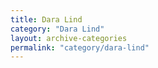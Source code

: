 ```yaml
---
title: Dara Lind
category: "Dara Lind"
layout: archive-categories
permalink: "category/dara-lind"
---
```

